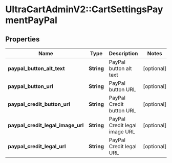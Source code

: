 # UltraCartAdminV2::CartSettingsPaymentPayPal

## Properties
Name | Type | Description | Notes
------------ | ------------- | ------------- | -------------
**paypal_button_alt_text** | **String** | PayPal button alt text | [optional] 
**paypal_button_url** | **String** | PayPal button URL | [optional] 
**paypal_credit_button_url** | **String** | PayPal Credit button URL | [optional] 
**paypal_credit_legal_image_url** | **String** | PayPal Credit legal image URL | [optional] 
**paypal_credit_legal_url** | **String** | PayPal Credit legal URL | [optional] 


